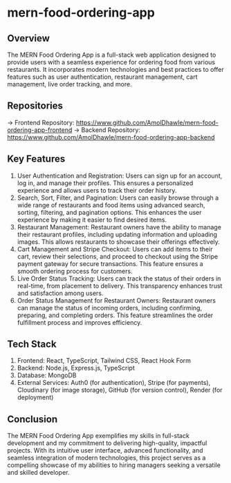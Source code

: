 # mern-food-ordering-app

## Overview
The MERN Food Ordering App is a full-stack web application designed to provide users with a seamless experience for ordering food from various restaurants. It incorporates modern technologies and best practices to offer features such as user authentication, restaurant management, cart management, live order tracking, and more.

## Repositories
-> Frontend Repository: https://www.github.com/AmolDhawle/mern-food-ordering-app-frontend
-> Backend Repository: https://www.github.com/AmolDhawle/mern-food-ordering-app-backend

## Key Features
1. User Authentication and Registration: Users can sign up for an account, log in, and manage their profiles. This ensures a personalized experience and allows users to track their order history.
2.  Search, Sort, Filter, and Pagination: Users can easily browse through a wide range of restaurants and food items using advanced search, sorting, filtering, and pagination options. This enhances the user experience by making it easier to find desired items.
3. Restaurant Management: Restaurant owners have the ability to manage their restaurant profiles, including updating information and uploading images. This allows restaurants to showcase their offerings effectively.
4. Cart Management and Stripe Checkout: Users can add items to their cart, review their selections, and proceed to checkout using the Stripe payment gateway for secure transactions. This feature ensures a smooth ordering process for customers.
5. Live Order Status Tracking: Users can track the status of their orders in real-time, from placement to delivery. This transparency enhances trust and satisfaction among users.
6. Order Status Management for Restaurant Owners: Restaurant owners can manage the status of incoming orders, including confirming, preparing, and completing orders. This feature streamlines the order fulfillment process and improves efficiency.
   
## Tech Stack
1. Frontend: React, TypeScript, Tailwind CSS, React Hook Form
2. Backend: Node.js, Express.js, TypeScript
3. Database: MongoDB
4. External Services: Auth0 (for authentication), Stripe (for payments), Cloudinary (for image storage), GitHub (for version control), Render (for deployment)

## Conclusion
The MERN Food Ordering App exemplifies my skills in full-stack development and my commitment to delivering high-quality, impactful projects. With its intuitive user interface, advanced functionality, and seamless integration of modern technologies, this project serves as a compelling showcase of my abilities to hiring managers seeking a versatile and skilled developer.
